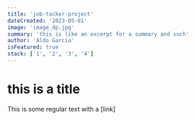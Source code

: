 ```yaml
---
title: 'job-tacker-project'
dateCreated: '2023-05-01'
image: 'image_dp.jpg'
summary: 'this is like an excerpt for a summary and such'
author: 'Aldo Garcia'
isFeatured: true
stack: ['1', '2', '3', '4']
---
```


# this is a title

This is some regular text with a [link]
